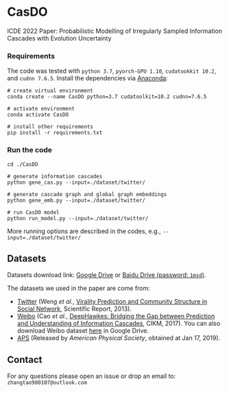 # CasDO
ICDE 2022
Paper: Probabilistic Modelling of Irregularly Sampled Information Cascades with Evolution Uncertainty
### Requirements
The code was tested with `python 3.7`, `pyorch-GPU 1.10`, `cudatookkit 10.2`, and `cudnn 7.6.5`. Install the dependencies via [Anaconda](https://www.anaconda.com/):

```shell
# create virtual environment
conda create --name CasDO python=3.7 cudatoolkit=10.2 cudnn=7.6.5

# activate environment
conda activate CasDO

# install other requirements
pip install -r requirements.txt
```

### Run the code
```shell
cd ./CasDO

# generate information cascades
python gene_cas.py --input=./dataset/twitter/

# generate cascade graph and global graph embeddings 
python gene_emb.py --input=./dataset/twitter/

# run CasDO model
python run_model.py --input=./dataset/twitter/
```
More running options are described in the codes, e.g., `--input=./dataset/twitter/`

## Datasets

Datasets download link: [Google Drive](https://drive.google.com/file/d/1o4KAZs19fl4Qa5LUtdnmNy57gHa15AF-/view?usp=sharing) or [Baidu Drive (password: `1msd`)](https://pan.baidu.com/s/1tWcEefxoRHj002F0s9BCTQ).

The datasets we used in the paper are come from:

- [Twitter](http://carl.cs.indiana.edu/data/#virality2013) (Weng *et al.*, [Virality Prediction and Community Structure in Social Network](https://www.nature.com/articles/srep02522), Scientific Report, 2013).
- [Weibo](https://github.com/CaoQi92/DeepHawkes) (Cao *et al.*, [DeepHawkes: Bridging the Gap between 
Prediction and Understanding of Information Cascades](https://dl.acm.org/doi/10.1145/3132847.3132973), CIKM, 2017). You can also download Weibo dataset [here](https://drive.google.com/file/d/1fgkLeFRYQDQOKPujsmn61sGbJt6PaERF/view?usp=sharing) in Google Drive.  
- [APS](https://journals.aps.org/datasets) (Released by *American Physical Society*, obtained at Jan 17, 2019). 

## Contact
For any questions please open an issue or drop an email to: `zhangtao980107@outlook.com`

